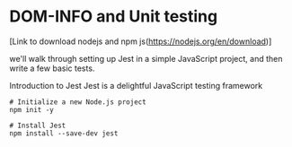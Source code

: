 # DOM-INFO and Unit testing
[Link to download nodejs and npm js(https://nodejs.org/en/download)]

we'll walk through setting up Jest in a simple JavaScript project, and then write a few basic tests.

Introduction to Jest
Jest is a delightful JavaScript testing framework 
```
# Initialize a new Node.js project
npm init -y

# Install Jest
npm install --save-dev jest
```
